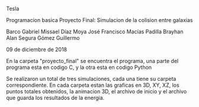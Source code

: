 Tesla

Programacion basica
Proyecto Final: Simulacion de la colision entre galaxias

Barco Gabriel Missael
Díaz Moya José Francisco
Macías Padilla Brayhan Alan
Segura Gómez Guillermo

09 de diciembre de 2018

En la carpeta "proyecto_final" se encuentra el programa, una parte del programa esta en codigo C, y la otra esta en codigo Python

Se realizaron un total de tres simulaciones, cada una tiene su carpeta correspondiente. En cada carpeta estan las graficas en 3D, XY, XZ, los puntos totales obtenidos, la animacion 3D, el archivo de inicio y el archivo que guarda los resultados de la energia.
